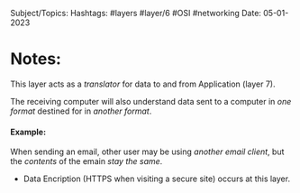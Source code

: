 
Subject/Topics: 
Hashtags: #layers #layer/6 #OSI #networking 
Date: 05-01-2023

# Notes:

This layer acts as a *translator* for data to and from Application (layer 7).

The receiving computer will also understand data sent to a computer in *one format* destined for in *another format*.

#### Example:

When sending an email, other user may be using *another email client*, but the *contents* of the emain *stay the same*.



- Data Encription (HTTPS when visiting a secure site) occurs at this layer.